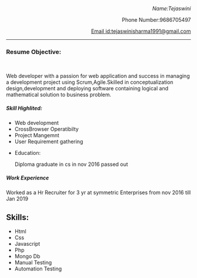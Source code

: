 <html>
  <body>
    <p style ="text-align:right"><i>Name:Tejaswini</i><br>
    <p style ="text-align:right">Phone Number:9686705497</p>
    <p style ="text-align:right"><u>Email id:tejaswinisharma1991@gmail.com</u></p>
    <hr>
    <h3>Resume Objective:</h3><br>
    <p>Web developer with a passion for web application and success
      in managing a development project using Scrum,Agile.Skilled in conceptualization design,development and deploying software
      containing logical and mathematical solution to business problem.
    </p>
    <h5>Skill Highlited:</h5>
    <ul>
      <li>Web development</li>
      <li>CrossBrowser Operatibilty</li>
      <li>Project Mangemnt</li>
      <li>User Requirement gathering</li>
      </ul>
      <ul>
        <li>Education:</li>
        <p>Diploma graduate in cs in nov 2016 passed out</p>
      </ul>
        <h5>Work Experience</h5>
            <p>Worked as a Hr Recruiter for 3 yr at symmetric Enterprises from nov 2016 till Jan 2019</p>
            <h2>Skills:</h2>
            <ul>
              <li>Html</li>
              <li>Css</li>
              <li>Javascript</li>
              <li>Php</li>
              <li>Mongo Db</li>
              <li>Manual Testing</li>
              <li>Automation Testing</li>
            </ul>

  </body>
</html>
